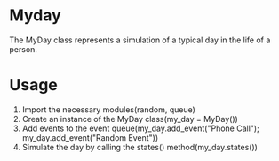 # Myday
The MyDay class represents a simulation of a typical day in the life of a person.

# Usage
1. Import the necessary modules(random, queue)
2. Create an instance of the MyDay class(my_day = MyDay())
3. Add events to the event queue(my_day.add_event("Phone Call");     my_day.add_event("Random Event"))
4. Simulate the day by calling the states() method(my_day.states())
